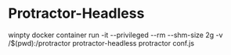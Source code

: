 # Protractor-Headless
winpty docker container run -it --privileged --rm --shm-size 2g -v /$(pwd):/protractor protractor-headless protractor conf.js
